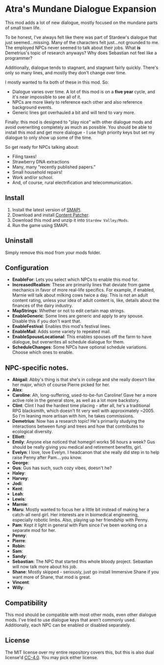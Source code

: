 Atra's Mundane Dialogue Expansion
=================================

This mod adds a lot of new dialogue, mostly focused on the mundane parts of small town life.

To be honest, I've always felt like there was part of Stardew's dialogue that just seemed...missing. Many of the characters felt just...not grounded to me. The employed NPCs never seemed to talk about their jobs. What **is** Demetrius's topic of research anyways? Why does Sebastian not feel like a programmer?

Additionally, dialogue tends to stagnant, and stagnant fairly quickly. There's only so many lines, and mostly they don't change over time.

I mostly wanted to fix both of these in this mod. So:
- Dialogue varies over time. A lot of this mod is on a **five year** cycle, and it's near impossible to see all of it.
- NPCs are more likely to reference each other and also reference background events.
- Generic lines got overhauled a bit and will tend to vary more.

Finally: this mod is designed to "play nice" with other dialogue mods and avoid overwriting completely as much as possible. You should be able to install this mod and get more dialogue - I use high priority keys but set my dialogue to only show up some of the time.

So get ready for NPCs talking about:
- Filing taxes!
- Strawberry DNA extractions
- Many, many "recently published papers."
- Small household repairs!
- Work and/or school.
- And, of course, rural electrification and telecommunication.

## Install

1. Install the latest version of [SMAPI](https://smapi.io).
2. Download and install [Content Patcher](https://www.nexusmods.com/stardewvalley/mods/1915).
2. Download this mod and unzip it into `Stardew Valley/Mods`.
3. Run the game using SMAPI.

## Uninstall
Simply remove this mod from your mods folder.

## Configuration 

* **EnableFor**: Lets you select which NPCs to enable this mod for.
* **IncreasedRealism**: These are primarily lines that deviate from game mechanics in favor of more real-life specifics. For example, if enabled, Marnie will talk about milking cows twice a day. This is not an adult content rating, unless your idea of adult content is, like, details about the finances of the dairy industry.
* **MapStrings**: Whether or not to edit certain map strings.
* **EnableGeneric**: Some lines are generic and apply to any spouse. Disable this if you don't want that.
* **EnableFestival**: Enables this mod's festival lines.
* **EnableMail**: Adds some variety to repeated mail.
* **EnableSpouseLocational**: This enables spouses off the farm to have dialogue, but overwrites all schedule dialogue for them.
* **ScheduleChanges**: Some NPCs have optional schedule variations. Choose which ones to enable.

## NPC-specific notes.

* **Abigail**: Abby's thing is that she's in college and she really doesn't like her major, which of course Pierre picked for her.
* **Alex**: 
* **Caroline**: Ah, long-suffering, used-to-be-fun Caroline! Gave her a more active role in the general store, as well as a lot more backstory.
* **Clint**: Clint I had the hardest time placing - after all, he's a traditional RPG blacksmith, which doesn't fit very well with approximately ~2005. So I'm leaning more artisan with him, he takes commissions. 
* **Demetrius**: Now has a research topic! He's primarily studying the interactions between fungi and trees and how that contributes to ecological diversity.
* **Elliott**:
* **Emily**: Anyone else noticed that homegirl works 56 hours a week? Gus should be really giving you medical and retirement benefits, girl.
* **Evelyn**: I love, love Evelyn. I headcanon that she really did step in to help raise Penny after Pam....you know.
* **George**:
* **Gus**: Gus has such, such cozy vibes, doesn't he?
* **Haley**:
* **Harvey**:
* **Jodi**:
* **Kent**:
* **Leah**:
* **Lewis**:
* **Marnie**: 
* **Maru**: Mostly wanted to focus her a little bit instead of making her a catch-all nerd girl. Her interests are in biomedical engineering, especially robotic limbs. Also, playing up her friendship with Penny.
* **Pam**: Kept it light in general with Pam since I've been working on a separate mod for her.
* **Penny**:
* **Pierre**:
* **Robin**:
* **Sam**:
* **Sandy**:
* **Sebastian**: The NPC that started this whole bloody project. Sebastian will now talk more about his job.
* **Shane**: Mostly skipped - seriously, just go install Immersive Shane if you want more of Shane, that mod is great.
* **Vincent**:
* **Willy**:

## Compatibility
This mod should be compatible with most other mods, even other dialogue mods. I've tried to use dialogue keys that aren't commonly used. Additionally, each NPC can be enabled or disabled separately.

## License
The MIT license over my entire repository covers this, but this is also dual license'd [CC-4.0](https://creativecommons.org/licenses/by/4.0/). You may pick either license.
